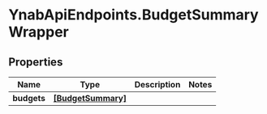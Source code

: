 # YnabApiEndpoints.BudgetSummaryWrapper

## Properties
Name | Type | Description | Notes
------------ | ------------- | ------------- | -------------
**budgets** | [**[BudgetSummary]**](BudgetSummary.md) |  | 


